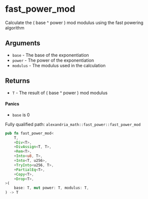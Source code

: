 # fast_power_mod

Calculate the ( base ^ power ) mod modulus using the fast powering algorithm

## Arguments

- `base` - The base of the exponentiation
- `power` - The power of the exponentiation
- `modulus` - The modulus used in the calculation

## Returns

- `T` - The result of ( base ^ power ) mod modulus

#### Panics

- `base` is 0

Fully qualified path: `alexandria_math::fast_power::fast_power_mod`

```rust
pub fn fast_power_mod<
    T,
    +Div<T>,
    +DivAssign<T, T>,
    +Rem<T>,
    +Into<u8, T>,
    +Into<T, u256>,
    +TryInto<u256, T>,
    +PartialEq<T>,
    +Copy<T>,
    +Drop<T>,
>(
    base: T, mut power: T, modulus: T,
) -> T
```
